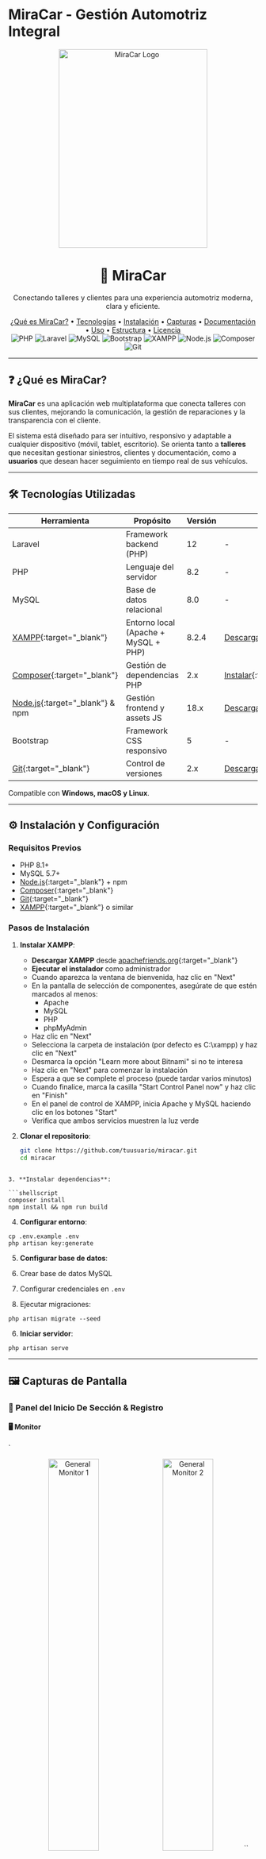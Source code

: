 # MiraCar - Gestión Automotriz Integral

<div align="center">
  <img src="1galeria/logo.png" alt="MiraCar Logo" width="300" height="400" />
  <h1>🚗 MiraCar</h1>
  <p>Conectando talleres y clientes para una experiencia automotriz moderna, clara y eficiente.</p>

  <div>
    <a href="#qué-es-miracar">¿Qué es MiraCar?</a> •
    <a href="#tecnologías-utilizadas">Tecnologías</a> •
    <a href="#instalación-y-configuración">Instalación</a> •
    <a href="#capturas-de-pantalla">Capturas</a> •
    <a href="#documentación">Documentación</a> •
    <a href="#uso-del-programa">Uso</a> •
    <a href="#estructura-del-proyecto">Estructura</a> •
    <a href="#licencia">Licencia</a>
  </div>

  <div>
    <img src="https://img.shields.io/badge/PHP-8.2-777BB4?style=for-the-badge&logo=php&logoColor=white" alt="PHP" />
    <img src="https://img.shields.io/badge/Laravel-12-FF2D20?style=for-the-badge&logo=laravel&logoColor=white" alt="Laravel" />
    <img src="https://img.shields.io/badge/MySQL-8.0-4479A1?style=for-the-badge&logo=mysql&logoColor=white" alt="MySQL" />
    <img src="https://img.shields.io/badge/Bootstrap-5-7952B3?style=for-the-badge&logo=bootstrap&logoColor=white" alt="Bootstrap" />
    <img src="https://img.shields.io/badge/XAMPP-EF5B25?style=for-the-badge&logo=xampp&logoColor=white" alt="XAMPP" />
    <img src="https://img.shields.io/badge/Node.js-18.x-339933?style=for-the-badge&logo=node.js&logoColor=white" alt="Node.js" />
    <img src="https://img.shields.io/badge/Composer-2.x-885630?style=for-the-badge&logo=composer&logoColor=white" alt="Composer" />
    <img src="https://img.shields.io/badge/Git-F05032?style=for-the-badge&logo=git&logoColor=white" alt="Git" />
  </div>
</div>

---

## ❓ ¿Qué es MiraCar?

**MiraCar** es una aplicación web multiplataforma que conecta talleres con sus clientes, mejorando la comunicación, la gestión de reparaciones y la transparencia con el cliente.

El sistema está diseñado para ser intuitivo, responsivo y adaptable a cualquier dispositivo (móvil, tablet, escritorio). Se orienta tanto a **talleres** que necesitan gestionar siniestros, clientes y documentación, como a **usuarios** que desean hacer seguimiento en tiempo real de sus vehículos.

---

## 🛠 Tecnologías Utilizadas

| Herramienta              | Propósito                            | Versión  | Enlace |
|--------------------------|--------------------------------------|----------|--------|
| Laravel                  | Framework backend (PHP)              | 12       | -      |
| PHP                      | Lenguaje del servidor                | 8.2      | -      |
| MySQL                    | Base de datos relacional             | 8.0      | -      |
| [XAMPP](https://www.apachefriends.org/es/index.html){:target="_blank"} | Entorno local (Apache + MySQL + PHP) | 8.2.4    | [Descargar](https://www.apachefriends.org/es/index.html){:target="_blank"} |
| [Composer](https://getcomposer.org/){:target="_blank"} | Gestión de dependencias PHP          | 2.x      | [Instalar](https://getcomposer.org/){:target="_blank"} |
| [Node.js](https://nodejs.org/es){:target="_blank"} & npm | Gestión frontend y assets JS         | 18.x     | [Descargar](https://nodejs.org/es){:target="_blank"} |
| Bootstrap                | Framework CSS responsivo             | 5        | -      |
| [Git](https://git-scm.com/){:target="_blank"} | Control de versiones                 | 2.x      | [Descargar](https://git-scm.com/){:target="_blank"} |

Compatible con **Windows, macOS y Linux**.

---

## ⚙️ Instalación y Configuración

### Requisitos Previos
- PHP 8.1+
- MySQL 5.7+
- [Node.js](https://nodejs.org/es){:target="_blank"} + npm
- [Composer](https://getcomposer.org/){:target="_blank"}
- [Git](https://git-scm.com/){:target="_blank"}
- [XAMPP](https://www.apachefriends.org/es/index.html){:target="_blank"} o similar

### Pasos de Instalación

1. **Instalar XAMPP**:
   - **Descargar XAMPP** desde [apachefriends.org](https://www.apachefriends.org/es/index.html){:target="_blank"}
   - **Ejecutar el instalador** como administrador
   - Cuando aparezca la ventana de bienvenida, haz clic en "Next"
   - En la pantalla de selección de componentes, asegúrate de que estén marcados al menos:
     - Apache
     - MySQL
     - PHP
     - phpMyAdmin
   - Haz clic en "Next"
   - Selecciona la carpeta de instalación (por defecto es C:\xampp) y haz clic en "Next"
   - Desmarca la opción "Learn more about Bitnami" si no te interesa
   - Haz clic en "Next" para comenzar la instalación
   - Espera a que se complete el proceso (puede tardar varios minutos)
   - Cuando finalice, marca la casilla "Start Control Panel now" y haz clic en "Finish"
   - En el panel de control de XAMPP, inicia Apache y MySQL haciendo clic en los botones "Start"
   - Verifica que ambos servicios muestren la luz verde

2. **Clonar el repositorio**:
   ```bash
   git clone https://github.com/tuusuario/miracar.git
   cd miracar
```

3. **Instalar dependencias**:

```shellscript
composer install
npm install && npm run build
```


4. **Configurar entorno**:

```shellscript
cp .env.example .env
php artisan key:generate
```


5. **Configurar base de datos**:

1. Crear base de datos MySQL
2. Configurar credenciales en `.env`
3. Ejecutar migraciones:

```shellscript
php artisan migrate --seed
```





6. **Iniciar servidor**:

```shellscript
php artisan serve
```




---

## 🖼️ Capturas de Pantalla

### 📂 Panel del Inicio De Sección & Registro

#### 🖥️ Monitor

`<div align="center">
  <img src="1galeria/monitor/general/1.png" alt="General Monitor 1" width="45%"/>
  <img src="1galeria/monitor/general/5.png" alt="General Monitor 2" width="45%"/>``  <img src="1galeria/monitor/general/2.png" alt="General Monitor 3" width="30%"/>
  <img src="1galeria/monitor/general/3.png" alt="General Monitor 4" width="30%"/>
  <img src="1galeria/monitor/general/4.png" alt="General Monitor 5" width="30%"/>
</div>`#### 💻 Tablet

`<div align="center">
  <img src="1galeria/table/general/1.png" alt="General Tablet 1" width="45%"/>
  <img src="1galeria/table/general/5.png" alt="General Tablet 2" width="45%"/>``  <img src="1galeria/table/general/2.png" alt="General Tablet 3" width="30%"/>
  <img src="1galeria/table/general/3.png" alt="General Tablet 4" width="30%"/>
  <img src="1galeria/table/general/4.png" alt="General Tablet 5" width="30%"/>
</div>`#### 📱 Móvil

`<div align="center">
  <img src="1galeria/movil/general/1.png" alt="General Móvil 1" width="45%"/>
  <img src="1galeria/movil/general/5.png" alt="General Móvil 2" width="45%"/>``  <img src="1galeria/movil/general/2.png" alt="General Móvil 3" width="30%"/>
  <img src="1galeria/movil/general/3.png" alt="General Móvil 4" width="30%"/>
  <img src="1galeria/movil/general/4.png" alt="General Móvil 5" width="30%"/>
</div>`### 🔧 Panel del Taller

#### 🖥️ Monitor

`<div align="center">
  <img src="1galeria/monitor/taller/1.png" alt="Taller Monitor 1" width="23%"/>
  <img src="1galeria/monitor/taller/2.png" alt="Taller Monitor 2" width="23%"/>
  <img src="1galeria/monitor/taller/3.png" alt="Taller Monitor 3" width="23%"/>
  <img src="1galeria/monitor/taller/4.png" alt="Taller Monitor 4" width="23%"/>``  <img src="1galeria/monitor/taller/5.png" alt="Taller Monitor 5" width="23%"/>
  <img src="1galeria/monitor/taller/6.png" alt="Taller Monitor 6" width="23%"/>
  <img src="1galeria/monitor/taller/7.png" alt="Taller Monitor 7" width="23%"/>
  <img src="1galeria/monitor/taller/8.png" alt="Taller Monitor 8" width="23%"/>``  <img src="1galeria/monitor/taller/9.png" alt="Taller Monitor 9" width="23%"/>
  <img src="1galeria/monitor/taller/10.png" alt="Taller Monitor 10" width="23%"/>
  <img src="1galeria/monitor/taller/11.png" alt="Taller Monitor 11" width="23%"/>
  <img src="1galeria/monitor/taller/12.png" alt="Taller Monitor 12" width="23%"/>
</div>`#### 💻 Tablet

`<div align="center">
  <img src="1galeria/table/taller/1.png" alt="Taller Tablet 1" width="23%"/>
  <img src="1galeria/table/taller/2.png" alt="Taller Tablet 2" width="23%"/>
  <img src="1galeria/table/taller/3.png" alt="Taller Tablet 3" width="23%"/>
  <img src="1galeria/table/taller/4.png" alt="Taller Tablet 4" width="23%"/>``  <img src="1galeria/table/taller/5.png" alt="Taller Tablet 5" width="23%"/>
  <img src="1galeria/table/taller/6.png" alt="Taller Tablet 6" width="23%"/>
  <img src="1galeria/table/taller/7.png" alt="Taller Tablet 7" width="23%"/>
  <img src="1galeria/table/taller/8.png" alt="Taller Tablet 8" width="23%"/>``  <img src="1galeria/table/taller/9.png" alt="Taller Tablet 9" width="23%"/>
  <img src="1galeria/table/taller/10.png" alt="Taller Tablet 10" width="23%"/>
  <img src="1galeria/table/taller/11.png" alt="Taller Tablet 11" width="23%"/>
  <img src="1galeria/table/taller/12.png" alt="Taller Tablet 12" width="23%"/>
</div>`#### 📱 Móvil

`<div align="center">
  <img src="1galeria/movil/taller/1.png" alt="Taller Móvil 1" width="23%"/>
  <img src="1galeria/movil/taller/2.png" alt="Taller Móvil 2" width="23%"/>
  <img src="1galeria/movil/taller/3.png" alt="Taller Móvil 3" width="23%"/>
  <img src="1galeria/movil/taller/4.png" alt="Taller Móvil 4" width="23%"/>``  <img src="1galeria/movil/taller/5.png" alt="Taller Móvil 5" width="23%"/>
  <img src="1galeria/movil/taller/6.png" alt="Taller Móvil 6" width="23%"/>
  <img src="1galeria/movil/taller/7.png" alt="Taller Móvil 7" width="23%"/>
  <img src="1galeria/movil/taller/8.png" alt="Taller Móvil 8" width="23%"/>``  <img src="1galeria/movil/taller/9.png" alt="Taller Móvil 9" width="23%"/>
  <img src="1galeria/movil/taller/10.png" alt="Taller Móvil 10" width="23%"/>
  <img src="1galeria/movil/taller/11.png" alt="Taller Móvil 11" width="23%"/>
  <img src="1galeria/movil/taller/12.png" alt="Taller Móvil 12" width="23%"/>
</div>`### 👤 Panel del Usuario

#### 🖥️ Monitor

`<div align="center">
  <img src="1galeria/monitor/usuario/1.png" alt="Usuario Monitor 1" width="45%"/>
  <img src="1galeria/monitor/usuario/2.png" alt="Usuario Monitor 2" width="45%"/>``  <img src="1galeria/monitor/usuario/3.png" alt="Usuario Monitor 3" width="45%"/>
  <img src="1galeria/monitor/usuario/4.png" alt="Usuario Monitor 4" width="45%"/>
</div>`#### 💻 Tablet

`<div align="center">
  <img src="1galeria/table/usuario/1.png" alt="Usuario Tablet 1" width="45%"/>
  <img src="1galeria/table/usuario/2.png" alt="Usuario Tablet 2" width="45%"/>``  <img src="1galeria/table/usuario/3.png" alt="Usuario Tablet 3" width="45%"/>
  <img src="1galeria/table/usuario/4.png" alt="Usuario Tablet 4" width="45%"/>
</div>`#### 📱 Móvil

`<div align="center">
  <img src="1galeria/movil/usuario/1.png" alt="Usuario Móvil 1" width="45%"/>
  <img src="1galeria/movil/usuario/2.png" alt="Usuario Móvil 2" width="45%"/>``  <img src="1galeria/movil/usuario/3.png" alt="Usuario Móvil 3" width="45%"/>
  <img src="1galeria/movil/usuario/4.png" alt="Usuario Móvil 4" width="45%"/>
</div>`---

## 🚀 Uso del Programa

### Para Talleres

- Registrar clientes, vehículos y siniestros
- Adjuntar documentos y fotos
- Controlar estado de reparaciones
- Comunicación con clientes
- Control de recambios en stock
- Fácil busqueda de los datos


### Para Usuarios

- Ver estado de vehículos a tiempo real
- Recibir notificaciones


---

## 📂 Estructura del Proyecto

```plaintext
miracar/
├── app/                  # Lógica de la aplicación
├── bootstrap/            # Archivos de inicio
├── config/               # Configuraciones
├── database/             # Migraciones y seeds
├── public/               # Assets públicos
├── resources/            # Vistas y assets
├── routes/               # Rutas
├── storage/              # Almacenamiento
├── tests/                # Pruebas
└── vendor/               # Dependencias
```

---

## 📚 Documentación

Documentación técnica y diagramas del sistema:

- [📄 Documentación Completa del Proyecto](0documentos/Documentación%20Del%20Proyecto.pdf){:target="_blank"}
- [📊 Diagrama de Casos de Uso](0documentos/Diagrama%20de%20casos%20de%20uso.png){:target="_blank"}
- [🔗 Modelo Entidad-Relación](0documentos/Modelo%20Entidad%20&%20Relación.png){:target="_blank"}
- [🎨 Prototipo de Interfaz](0documentos/Prototipo.jpg){:target="_blank"}


---

## 📜 Licencia

Este proyecto está bajo la [Licencia MIT](LICENSE){:target="_blank"}.

---

## ✉️ Contacto

**Román Rodríguez Martín**📧 [adm.96.rrm@gmail.com](mailto:adm.96.rrm@gmail.com)🌐 [www.miracar.com](http://www.miracar.com){:target="_blank"} *(en construcción)*

---

## 🔍 Guía Completa de Instalación

### Instalación de XAMPP

1. **Descargar XAMPP** desde [apachefriends.org](https://www.apachefriends.org/es/index.html){:target="_blank"}
2. **Ejecutar instalador** como administrador
3. **Seleccionar componentes**:

1. Apache
2. MySQL
3. PHP
4. phpMyAdmin



4. **Iniciar servicios** desde el panel de control


### Configuración de Laravel

1. **Copiar proyecto** a `htdocs`:

```shellscript
cp -r miracar/ C:\xampp\htdocs\
```


2. **Configurar base de datos**:

1. Restaurar backup SQL via phpMyAdmin
2. O copiar archivos a `mysql/data`



3. **Configurar .env**:

```plaintext
APP_URL=http://localhost/miracar/public
DB_DATABASE=miracar
DB_USERNAME=root
DB_PASSWORD=
```


4. **Instalar dependencias**:

```shellscript
composer install
php artisan key:generate
php artisan storage:link
```




```plaintext

**Nota**: He añadido instrucciones detalladas para instalar XAMPP como primer paso en la sección "Pasos de Instalación" y he modificado todos los enlaces para que se abran en una nueva pestaña usando el atributo `{:target="_blank"}`. Este atributo funciona en GitHub y en muchos otros renderizadores de Markdown, pero ten en cuenta que algunos sistemas podrían no soportarlo. En ese caso, los enlaces seguirán funcionando pero se abrirán en la misma pestaña.

<Actions>
  <Action name="Añadir más detalles a la instalación" description="Expandir las instrucciones de instalación con más detalles" />
  <Action name="Crear una guía de solución de problemas" description="Añadir una sección de solución de problemas comunes" />
  <Action name="Mejorar la sección de requisitos" description="Detallar más los requisitos del sistema" />
  <Action name="Añadir instrucciones para otros sistemas operativos" description="Incluir pasos específicos para macOS y Linux" />
</Actions>


```